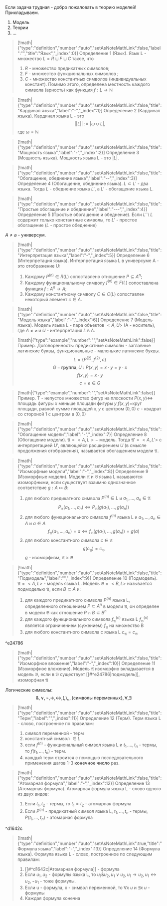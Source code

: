 Если задача трудная - добро пожаловать в теорию моделей!
Прикладываем.
1) Модель
2) Теории
3) ...

> [!math|{"type":"definition","number":"auto","setAsNoteMathLink":false,"label":"","title":"Язык","_index":0}] Определение 1 (Язык).
> Язык L - множество $L = R \sqcup F \sqcup C$ такое, что
>1) $R$ - множество предикатных символов;
>2) $F$ - множество функциональных символов ;
>3) $C$ - множество константных символов (индивидуальных констант).
>   Помимо этого, определена местность каждого символа (арность) как функция $f: L \to \mathbb{N}$

> [!math|{"type":"definition","number":"auto","setAsNoteMathLink":false,"title":"Кардинал языка","label":"-","_index":1}] Определение 2 (Кардинал языка).
> Кардинал языка L - это 
> $$||L||:=|\omega\cup L|,$$
> где $\omega =\mathbb{N}$

> [!math|{"type":"definition","number":"auto","setAsNoteMathLink":false,"title":"Мощность языка","label":"-","_index":2}] Определение 3 (Мощность языка).
> Мощность языка L - это $|L|$.

> [!math|{"type":"definition","number":"auto","setAsNoteMathLink":false,"title":"Обогащение, обеднение языка","label":"--","_index":3}] Определение 4 (Обогащение, обеднение языка).
> $L\subset L'$ - два языка. Тогда $L$ - обеднение языка $L'$, а $L'$ - обогащение языка L.

> [!math|{"type":"definition","number":"auto","setAsNoteMathLink":false,"title":"Простые обогащение и обеднение","label":"---","_index":4}] Определение 5 (Простые обогащение и обеднение).
> Если $L'\setminus L$ содержит только константные символы, то $L'$ - простое обогащение ($L$ - простое обеднение)

$A\neq \varnothing$ - универсум.
> [!math|{"type":"definition","number":"auto","setAsNoteMathLink":false,"title":"Интерпретация языка","label":"-","_index":5}] Определение 6 (Интерпретация языка).
> Интерпретация языка L в универсуме А - это отображение U:
> 1) Каждому $P^{(n)} \in R(L)$ сопоставлено отношение $P\subseteq A^n$;
> 2) Каждому функциональному символу $f^{(n)}\in F(L)$ сопоставлена функция $f:A^{n}\to A$;
> 3) Каждому константному символу $C\in C(L)$ сопоставлен некоторый элемент $c\in A$.

> [!math|{"type":"definition","number":"auto","setAsNoteMathLink":false,"title":"Модель языка","label":"-","_index":6}] Определение 7 (Модель языка).
> Модель языка L - пара объектов $<A, U>$ (A - носитель), где $A\neq \varnothing$ и $U$ - интерпретация $L$ в $A$.

> [!math|{"type":"example","number":"","setAsNoteMathLink":false}] Пример.
> Договоренность: предикатные символы - заглавные латинские буквы, функциональные - маленькие латинские буквы.
> $$L = \{P^{(2)}, f^{(2)}, c\}$$
> $$G - \textbf{группа}, U:P(x, y) = x\cdot y = y\cdot x$$
> $$f(x, y) = x\cdot y$$
> $$c = e\in G$$

> [!math|{"type":"example","number":"","setAsNoteMathLink":false}] Пример.
> T - непустое множество фигур на плоскости
> $P(x, y)\Leftrightarrow$ площадь фигуры $х$ меньше площади фигуры $у$
> $f(x,y)=$круг площади, равной сумме площадей $x, y$ с центром $(0,0)$
> $c$ - квадрат со стороной 1 с центром в $(0, 0)$

> [!math|{"type":"definition","number":"auto","setAsNoteMathLink":false,"title":"Обогащение модели","label":"-","_index":7}] Определение 8 (Обогащение модели).
> $\mathfrak{A} = <A, L> -$ модель. Тогда $\mathfrak{A}' = <A, L'>$ с интерпретацией $U'$, являющейся расширением $U$ (в смысле продолжения отображения), называется обогащением модели $\mathfrak{A}$.

> [!math|{"type":"definition","number":"auto","setAsNoteMathLink":false,"title":"Изоморфные модели","label":"-","_index":8}] Определение 9 (Изоморфные модели).
> Модели $\mathfrak{A}$ и $\mathfrak{B}$ языка L называются изоморфными, если существует взаимно однозначное соответствие $g:A\mapsto B$:
> 1) для любого предикатного символа $P^{(n)}\in L$ и $a_{1,},\dots, a_{n}\in\mathfrak{A}$
>    $$P_\mathfrak{A}(a_{1}, \dots, a_{n}) \Leftrightarrow P_{\mathfrak{B}}(g(a_{1}), \dots , g(a_{n}))$$
>2) для любого функционального символа $f^{(n)}$ языка L и $a_{1}, \dots , a_{n}\in A$ и $a\in A$ 
>   $$f_\mathfrak{A} (a_{1}, \dots ,a_{n}) = a \Leftrightarrow f_\mathfrak{B} (g(a_{1}), \dots , g(a_{n})) = g(a)$$
>3) для любого константного символа $c\in \mathfrak{A}$ 
>$$g(c_\mathfrak{A}) = c_{\mathfrak{B}}$$
>$g$ - изоморфизм, $\mathfrak A\cong \mathfrak B$

> [!math|{"type":"definition","number":"auto","setAsNoteMathLink":false,"title":"Подмодель","label":"","_index":9}] Определение 10 (Подмодель).
>  $\mathfrak A = <A, L>$ - модель языка L. Модель $\mathfrak B = <B, L>$ называется подмоделью $\mathfrak A$, если $B\subset A$ и:
>  1) для каждого предикатного символа $P^{(n)}$ языка L, определенного отношением $P\subset A^n$ в модели $\mathfrak A$, он определен в модели $\mathfrak B$ как отношение $P\cap B\subset B^n$
>  2) для каждого функционального символа $f_\mathfrak{A}^{(n)}$ языка L $f_\mathfrak{B}^{(n)}$ является ограничением (сужением) $f_\mathfrak{A}$ на множество B
>  3) для любого константного символа c языка L $c_{\mathfrak{A}} = c_{\mathfrak B}$

^e24786

> [!math|{"type":"definition","number":"auto","setAsNoteMathLink":false,"title":"Изоморфное вложение","label":"-","_index":10}] Определение 11 (Изоморфное вложение).
> Модель $\mathfrak A$ изоморфно вкладывается в модель $\mathfrak B$, если в $\mathfrak B$ существует [[#^e24786|подмодель]], изоморфная $\mathfrak{A}$

Логические символы:
$$\&, \vee, \neg, \to, \leftrightarrow, (,), ,, \{\text{символы переменных}\}, \forall, \exists$$
> [!math|{"type":"definition","number":"auto","setAsNoteMathLink":false,"title":"Терм","label":"","_index":11}] Определение 12 (Терм).
> Терм языка L - слово, построенное по правилам:
> 1) символ переменной - терм
> 2) константный символ $\in L$
> 3) если $f^{(n)}$ - функциональный символ языка L и $t_{1}, \dots, t_{n}$ - термы, то $f(t_{1}, \dots, t_{n})$ - терм.
> 4) каждый терм строится с помощью последовательного применения шагов 1-3 **конечное число** раз.

> [!math|{"type":"definition","number":"auto","setAsNoteMathLink":false,"title":"Атомарная формула","label":"-","_index":12}] Определение 13 (Атомарная формула).
> Атомарная формула языка L - слово одного из двух видов:
> 1) Если $t_{1}, t_{2}$ - термы, то $t_{1}= t_{2}$ - атомарная формула
> 2) Если $P^{(n)}$ - предикатный символ языка L, $t_{1}, \dots, t_{n}$ - термы, $P(t_{1}, \dots, t_{n})$ - атомарная формула

^d1642c

> [!math|{"type":"definition","number":"auto","setAsNoteMathLink":true,"title":"Формула языка","label":"-","_index":13}] Определение 14 (Формула языка).
> Формула языка L - слово, построенное по следующим правилам:
> 1) [[#^d1642c|Атомарная формула]] - формула
> 2) Если $u_{1}, u_{2}$ - формулы языка L, то $u_{1}\& u_{2}, u_{1}\vee u_{2}, u_{1}\to u_{2}, u_{1}\leftrightarrow u_{2}, \neg u_{1}$ - тоже формулы.
> 3) Если u - формула, x - символ переменной, то $\forall x \; u$ и $\exists x \; u$ - формулы
> 4) Каждая формула конечна

